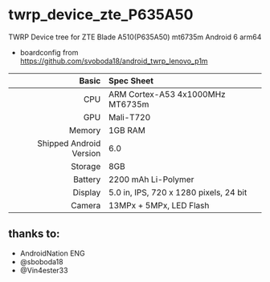 # twrp_device_zte_P635A50
TWRP Device tree for ZTE Blade A510(P635A50) mt6735m
Android 6 arm64
 - boardconfig from https://github.com/svoboda18/android_twrp_lenovo_p1m
   


Basic   | Spec Sheet
-------:|:-------------------------
CPU     | ARM Cortex-A53 4x1000MHz MT6735m
GPU     | Mali-T720
Memory  | 1GB RAM
Shipped Android Version | 6.0 
Storage | 8GB
Battery | 2200 mAh Li-Polymer
Display | 5.0 in, IPS, 720 x 1280 pixels, 24 bit
Camera  | 13MPx + 5MPx, LED Flash




## thanks to:
* AndroidNation ENG
* @sboboda18
* @Vin4ester33

